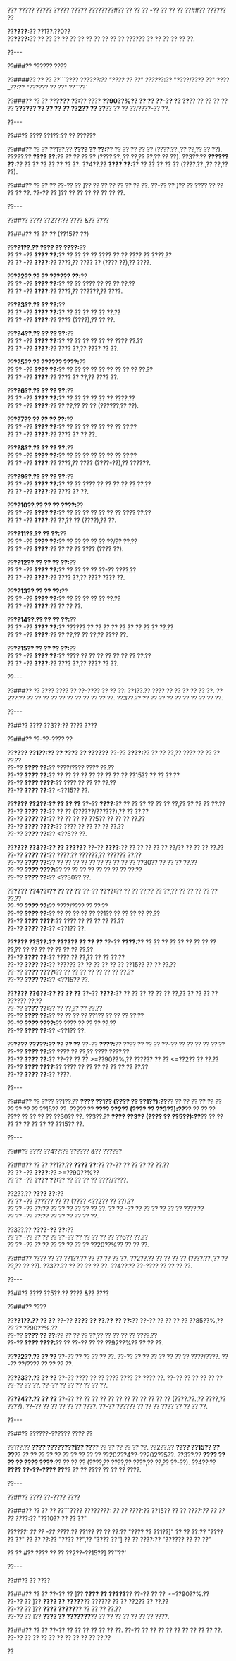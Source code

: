 ??? ????? ????? ????? ????? ????????#?? ?? ?? ?? -?? ?? ?? ??
??##?? ?????? ??

??**????:**?? ??1??.??0??  
??**????:**?? ?? ?? ?? ?? ?? ?? ?? ?? ?? ?? ?? ?????? ?? ?? ?? ?? ?? ??.

??---

??###?? ?????? ????

??####?? ?? ??
??```????
????_??:?? "???? ?? ??"
????_??:?? "????/???? ??"
????_??:?? "?????? ?? ??"
??``??`

??###?? ?? ??
??**???? ??:**?? ???? **??90??%?? ?? ?? ??-?? ?? ??**?? ?? ?? ?? ?? ?? **?????? ?? ?? ?? ?? ??2?? ?? ??**?? ?? ?? ??/????-?? ??.

??---

??##?? ???? ??1??:?? ?? ??????

??###?? ?? ??
??1??.?? **???? ?? ??:**?? ?? ?? ?? ?? ?? (????.??.,?? ??,?? ?? ??).
??2??.?? **???? ??:**?? ?? ?? ?? ?? (????.??.,?? ??,?? ??,?? ?? ??).
??3??.?? **?????? ??:**?? ?? ?? ?? ?? ?? ?? ??.
??4??.?? **???? ??:**?? ?? ?? ?? ?? ?? (????.??.,?? ??,?? ??).

??###?? ?? ?? ??
??-?? ?? ]?? ?? ?? ?? ?? ?? ?? ??.
??-?? ?? ]?? ?? ???? ?? ?? ?? ?? ??.
??-?? ?? ]?? ?? ?? ?? ?? ?? ?? ??.

??---

??##?? ???? ??2??:?? ???? &?? ????

??###?? ?? ?? ?? (??15?? ??)

??**??1??.?? ???? ?? ????:**??  
??  ?? -?? **???? ??:**?? ?? ?? ?? ?? ???? ?? ?? ???? ?? ????.??  
??  ?? -?? **????:**?? ????,?? ???? ?? (???? ??),?? ????.

??**??2??.?? ?? ?????? ??:**??  
??  ?? -?? **???? ??:**?? ?? ?? ???? ?? ?? ?? ??.??  
??  ?? -?? **????:**?? ????,?? ??????,?? ????.

??**??3??.?? ?? ??:**??  
??  ?? -?? **???? ??:**?? ?? ?? ?? ?? ?? ??.??  
??  ?? -?? **????:**?? ???? (????),?? ?? ??.

??**??4??.?? ?? ?? ??:**??  
??  ?? -?? **???? ??:**?? ?? ?? ?? ?? ?? ?? ???? ??.??  
??  ?? -?? **????:**?? ???? ??,?? ???? ?? ??.

??**??5??.?? ?????? ????:**??  
??  ?? -?? **???? ??:**?? ?? ?? ?? ?? ?? ?? ?? ?? ?? ??.??  
??  ?? -?? **????:**?? ???? ?? ??,?? ???? ??.

??**??6??.?? ?? ?? ??:**??  
??  ?? -?? **???? ??:**?? ?? ?? ?? ?? ?? ?? ????.??  
??  ?? -?? **????:**?? ?? ??,?? ?? ?? (??????,?? ??).

??**??7??.?? ?? ?? ??:**??  
??  ?? -?? **???? ??:**?? ?? ?? ?? ?? ?? ?? ?? ??.??  
??  ?? -?? **????:**?? ???? ?? ?? ??.

??**??8??.?? ?? ?? ??:**??  
??  ?? -?? **???? ??:**?? ?? ?? ?? ?? ?? ?? ?? ??.??  
??  ?? -?? **????:**?? ????,?? ???? (????-??),?? ??????.

??**??9??.?? ?? ?? ??:**??  
??  ?? -?? **???? ??:**?? ?? ?? ???? ?? ?? ?? ?? ?? ??.??  
??  ?? -?? **????:**?? ???? ?? ??.

??**??10??.?? ?? ?? ????:**??  
??   ?? -?? **???? ??:**?? ?? ?? ?? ?? ?? ?? ?? ???? ??.??  
??   ?? -?? **????:**?? ??,?? ?? (????),?? ??.

??**??11??.?? ?? ??:**??  
??   ?? -?? **???? ??:**?? ?? ?? ?? ?? ?? ??/?? ??.??  
??   ?? -?? **????:**?? ?? ?? ?? ???? (???? ??).

??**??12??.?? ?? ?? ??:**??  
??   ?? -?? **???? ??:**?? ?? ?? ?? ?? ??-?? ????.??  
??   ?? -?? **????:**?? ???? ??,?? ???? ???? ??.

??**??13??.?? ?? ??:**??  
??   ?? -?? **???? ??:**?? ?? ?? ?? ?? ?? ??.??  
??   ?? -?? **????:**?? ?? ?? ??.

??**??14??.?? ?? ?? ??:**??  
??   ?? -?? **???? ??:**?? ?????? ?? ?? ?? ?? ?? ?? ?? ?? ?? ??.??  
??   ?? -?? **????:**?? ?? ??,?? ?? ??,?? ???? ??.

??**??15??.?? ?? ?? ??:**??  
??   ?? -?? **???? ??:**?? ???? ?? ?? ?? ?? ?? ?? ?? ??.??  
??   ?? -?? **????:**?? ???? ??,?? ???? ?? ??.

??---

??###?? ?? ????
???? ?? ??-???? ?? ?? ??:
??1??.?? ???? ?? ?? ?? ?? ?? ??.
??2??.?? ?? ?? ?? ?? ?? ?? ?? ?? ?? ?? ??.
??3??.?? ?? ?? ?? ?? ?? ?? ?? ?? ?? ??.

??---

??##?? ???? ??3??:?? ???? ????

??###?? ??-??-???? ??

??**???? ??1??:?? ?? ???? ?? ??????**
??-?? **????:**?? ?? ?? ??,?? ???? ?? ?? ?? ??.??  
??-?? **???? ??:**?? ????/???? ???? ??.??  
??-?? **???? ??:**?? ?? ?? ?? ?? ?? ?? ?? ?? ?? ??15?? ?? ?? ??.??  
??-?? **???? ????:**?? ???? ?? ?? ?? ??.??  
??-?? **???? ??:**?? <??15?? ??.

??**???? ??2??:?? ?? ?? ??**
??-?? **????:**?? ?? ?? ?? ?? ?? ?? ??,?? ?? ?? ?? ??.??  
??-?? **???? ??:**?? ?? ?? (??????/??????),?? ?? ??.??  
??-?? **???? ??:**?? ?? ?? ?? ?? ??5?? ?? ?? ?? ??.??  
??-?? **???? ????:**?? ???? ?? ?? ?? ?? ??.??  
??-?? **???? ??:**?? <??5?? ??.

??**???? ??3??:?? ?? ??????**
??-?? **????:**?? ?? ?? ?? ?? ?? ??/?? ?? ?? ?? ??.??  
??-?? **???? ??:**?? ????,?? ??????,?? ?????? ??.??  
??-?? **???? ??:**?? ?? ?? ?? ?? ?? ?? ?? ?? ?? ?? ??30?? ?? ?? ?? ??.??  
??-?? **???? ????:**?? ?? ?? ?? ?? ?? ?? ?? ?? ??.??  
??-?? **???? ??:**?? <??30?? ??.

??**???? ??4??:?? ?? ?? ??**
??-?? **????:**?? ?? ?? ??,?? ?? ??,?? ?? ?? ?? ?? ?? ??.??  
??-?? **???? ??:**?? ????/???? ?? ??.??  
??-?? **???? ??:**?? ?? ?? ?? ?? ?? ??1?? ?? ?? ?? ?? ??.??  
??-?? **???? ????:**?? ???? ?? ?? ?? ?? ??.??  
??-?? **???? ??:**?? <??1?? ??.

??**???? ??5??:?? ?????? ?? ?? ??**
??-?? **????:**?? ?? ?? ?? ?? ?? ?? ?? ?? ?? ??,?? ?? ?? ?? ?? ?? ?? ?? ??.??  
??-?? **???? ??:**?? ???? ?? ??,?? ?? ?? ??.??  
??-?? **???? ??:**?? ?????? ?? ?? ?? ?? ?? ?? ??15?? ?? ?? ??.??  
??-?? **???? ????:**?? ?? ?? ?? ?? ?? ?? ?? ??.??  
??-?? **???? ??:**?? <??15?? ??.

??**???? ??6??:?? ?? ?? ??**
??-?? **????:**?? ?? ?? ?? ?? ?? ?? ??,?? ?? ?? ?? ?? ?????? ??.??  
??-?? **???? ??:**?? ?? ??,?? ?? ??.??  
??-?? **???? ??:**?? ?? ?? ?? ?? ??1?? ?? ?? ?? ??.??  
??-?? **???? ????:**?? ???? ?? ?? ?? ??.??  
??-?? **???? ??:**?? <??1?? ??.

??**???? ??7??:?? ?? ?? ??**
??-?? **????:**?? ???? ?? ?? ?? ??-?? ?? ?? ?? ?? ??.??  
??-?? **???? ??:**?? ???? ?? ??,?? ???? ????.??  
??-?? **???? ??:**?? ??-?? ?? ?? >=??90??%,?? ?????? ?? ?? <=??2?? ?? ??.??  
??-?? **???? ????:**?? ???? ?? ?? ?? ?? ?? ?? ?? ??.??  
??-?? **???? ??:**?? ????.

??---

??###?? ?? ????
??1??.?? **???? ??1?? (???? ?? ??1??):??**?? ?? ?? ?? ?? ?? ?? ?? ?? ?? ?? ??15?? ??.
??2??.?? **???? ??2?? (???? ?? ??3??):??**?? ?? ?? ?? ???? ?? ?? ?? ?? ??30?? ??.
??3??.?? **???? ??3?? (???? ?? ??5??):??**?? ?? ?? ?? ?? ?? ?? ?? ?? ??15?? ??.

??---

??##?? ???? ??4??:?? ?????? &?? ??????

??###?? ?? ??
??1??.?? **???? ??:**?? ??-?? ?? ?? ?? ?? ??.??  
??  ?? -?? **????:**?? >=??90??%??  
??  ?? -?? **???? ??:**?? ?? ?? ?? ?? ????/????.

??2??.?? **???? ??:**??  
??  ?? -?? ?????? ?? ?? (???? <??2?? ?? ??).??  
??    ?? -?? ??:?? ?? ?? ?? ?? ?? ?? ??.
??  ?? -?? ?? ?? ?? ?? ?? ?? ????.??  
??    ?? -?? ??:?? ?? ?? ?? ?? ?? ??.

??3??.?? **????-?? ??:**??  
??  ?? -?? ?? ?? ?? ??-?? ?? ?? ?? ?? ?? ??6?? ??.??  
??  ?? -?? ?? ?? ?? ?? ?? ?? ?? ??20??%?? ?? ?? ??.

??###?? ???? ?? ??
??1??.?? ?? ?? ?? ?? ??.
??2??.?? ?? ?? ?? ?? (????.??.,?? ?? ??,?? ?? ??).
??3??.?? ?? ?? ?? ?? ??.
??4??.?? ??-???? ?? ?? ?? ??.

??---

??##?? ???? ??5??:?? ???? &?? ????

??###?? ????

??**??1??.?? ?? ??**
??-?? **???? ?? ??.?? ?? ??:**?? ??-?? ?? ?? ?? ?? ??85??%,?? ?? ?? ??90??%.??  
??-?? **???? ?? ??:**?? ?? ?? ?? ??,?? ?? ?? ?? ?? ????.??  
??-?? **???? ????:**?? ?? ??-?? ?? ?? ??92??%?? ?? ?? ??.

??**??2??.?? ?? ??**
??-?? ?? ?? ?? ?? ??.
??-?? ?? ?? ?? ?? ?? ?? ?? ????/????.
??-?? ??/???? ?? ?? ?? ??.

??**??3??.?? ?? ??**
??-?? ???? ?? ?? ???? ???? ?? ???? ??.
??-?? ?? ?? ?? ?? ?? ??-?? ?? ??.
??-?? ?? ?? ?? ?? ?? ??.

??**??4??.?? ?? ??**
??-?? ?? ?? ?? ?? ?? ?? ?? ?? ?? ?? ?? ?? (????.??.,?? ????,?? ????).
??-?? ?? ?? ?? ?? ?? ????.
??-?? ?????? ?? ?? ?? ???? ?? ?? ?? ??.

??---

??##?? ??????-?????? ???? ??

??1??.?? **???? ????????]?? ??**?? ?? ?? ?? ?? ?? ??.
??2??.?? **???? ??15?? ?? ??**?? ?? ?? ?? ?? ?? ?? ?? ?? ?? ?? ??202??4??-??202??5??.
??3??.?? **???? ?? ?? ?? ???? ????**:?? ?? ?? ?? (????,?? ????,?? ????,?? ??,?? ??-??).
??4??.?? **???? ??-??-???? ??**?? ?? ?? ???? ?? ?? ?? ????.

??---

??##?? ???? ??-???? ????

??###?? ?? ?? ??
??```????
????_????:
?? ?? ??_??:?? ??15??
?? ?? ??_??:?? ??
?? ?? ??_??:?? "??10?? ?? ?? ??"

????_??:
?? ?? -?? ??_??:?? ??1??
??   ?? ??:?? "???? ?? ??1??]"
??   ?? ??:?? "???? ?? ??"
??   ?? ??:?? "???? ??",?? "???? ??"]
??   ?? ????:?? "?????? ?? ?? ??"

?? ?? #?? ???? ?? ?? ??2??-??15??]
??``??`

??---

??##?? ?? ????

??###?? ?? ??
??-?? ?? ]?? **???? ?? ?????**?? ??-?? ?? ?? >=??90??%.??  
??-?? ?? ]?? **???? ?? ?????**?? ?????? ?? ?? ??2?? ?? ??.??  
??-?? ?? ]?? **???? ?????**?? ?? ?? ?? ??.??  
??-?? ?? ]?? **???? ?? ???????**?? ?? ?? ?? ?? ?? ?? ?? ????.

??###?? ?? ??
??-?? ?? ?? ?? ?? ?? ?? ??.
??-?? ?? ?? ?? ?? ?? ?? ?? ?? ?? ??.
??-?? ?? ?? ?? ?? ?? ?? ?? ?? ?? ??.??

??